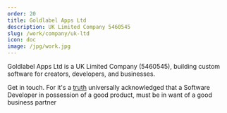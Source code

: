 ```yaml
---
order: 20
title: Goldlabel Apps Ltd 
description: UK Limited Company 5460545
slug: /work/company/uk-ltd
icon: doc
image: /jpg/work.jpg
---
```

Goldlabel Apps Ltd is a UK Limited Company (5460545), building custom software for creators, developers, and businesses.



Get in touch. For it's a [truth](https://www.goodreads.com/quotes/5882-it-is-a-truth-universally-acknowledged-that-a-single-man) universally acknowledged that a Software Developer in possession of a good product, must be in want of a good business partner
